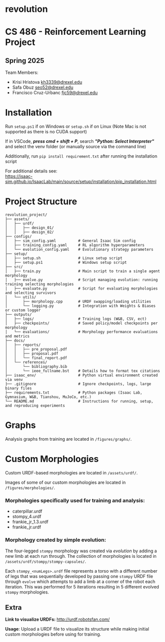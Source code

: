 # revolution

# CS 486 - Reinforcement Learning Project
## Spring 2025

Team Members:
 - Krisi Hristova <kh3339@drexel.edu>
 - Safa Obuz <seo52@drexel.edu>
 - Francisco Cruz-Urbanc <fjc59@drexel.edu>

# Installation

Run `setup.ps1` if on Windows or `setup.sh` if on Linux (Note Mac is not supported as there is no CUDA support)

If in VSCode, ***press cmd + shift + P***, search ***"Python: Select Interpreter"*** and select the venv folder (or manually source via the command line)

Additionally, run `pip install requirement.txt` after running the installation script

For additional details see:  
https://isaac-sim.github.io/IsaacLab/main/source/setup/installation/pip_installation.html

# Project Structure

    revolution_project/
    ├── assets/
    │   ├── urdf/
    │   │   ├── design_01/
    │   │   ├── design_02/
    ├── configs/
    │   ├── sim_config.yaml          # General Isaac Sim config 
    │   ├── training_config.yaml     # RL algorithm hyperparameters 
    │   └── evolution_config.yaml    # Evolutionary strategy parameters
    ├── setup/
    │   ├── setup.sh                 # Linux setup script
    │   ├── setup.ps1                # Windows setup script
    ├── src/
    │   ├── train.py                 # Main script to train a single agent morphology
    │   ├── evolve.py                # Script managing evolution: running training selecting morphologies
    │   ├── evaluate.py              # Script for evaluating morphologies and selecting survivors
    │   └── utils/
    │       ├── morphology.cpp       # URDF swapping/loading utilities
    │       └── logging.py           # Integration with Weights & Biases or custom logger
    ├── outputs/
    │   ├── logs/                    # Training logs (W&B, CSV, ect)
    │   ├── checkpoints/             # Saved policy/model checkpoints per morphology
    │   └── evaluations/             # Morphology performance evaluations and metrics
    ├── docs/
    │   ├── reports/
    │   │   ├── pre_proposal.pdf
    │   │   ├── proposal.pdf     
    │   │   └── final_report.pdf
    │   └── references/
    │       └── bibliography.bib
    │       └── ieee_fullname.bst    # Details how to format tex citations
    ├── isaac_env/                   # Python virtual environment created via venv
    ├── .gitignore                   # Ignore checkpoints, logs, large binary files
    ├── requirements.txt             # Python packages (Isaac Lab, Gymnasium, W&B, Tianshou, MuJoCo, etc.)
    └── README.md                    # Instructions for running, setup, and reproducing experiments

# Graphs
Analysis graphs from training are located in `/figures/graphs/`.

# Custom Morphologies
Custom URDF-based morphologies are located in `/assets/urdf/`.

Images of some of our custom morphologies are located in `/figures/morphologies/`.

### Morphologies specifically used for training and analysis:
- caterpillar.urdf
- stompy_4.urdf
- frankie_jr_1.3.urdf
- frankie_jr.urdf

### Morphology created by simple evolution:
The four-legged `stompy` morphology was created via *evolution* by adding a new limb at each run through. The collection of morphologies is located in `/assets/urdf/stompy/stompy-capsules/`. 

Each `stompy_<numLegs>.urdf` file represents a torso with a different number of legs that was sequentially developed by passing one `stompy` URDF file through `evolve` which attempts to add a limb at a corner of the robot each iteration. This was performed for 5 iterations resulting in 5 different evolved `stompy` morphologies.



## Extra
**Link to visualize URDFs:** http://urdf.robotsfan.com/ 

**Usage**: Upload a URDF file to visualize its structure while making initial custom morphologies before using for training. 